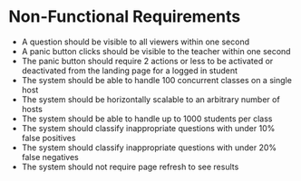 # Non-Functional Requirements

- A question should be visible to all viewers within one second
- A panic button clicks should be visible to the teacher within one second
- The panic button should require 2 actions or less to be activated or deactivated from the landing page for a logged in student
- The system should be able to handle 100 concurrent classes on a single host
- The system should be horizontally scalable to an arbitrary number of hosts
- The system should be able to handle up to 1000 students per class
- The system should classify inappropriate questions with under 10% false positives
- The system should classify inappropriate questions with under 20% false negatives
- The system should not require page refresh to see results
